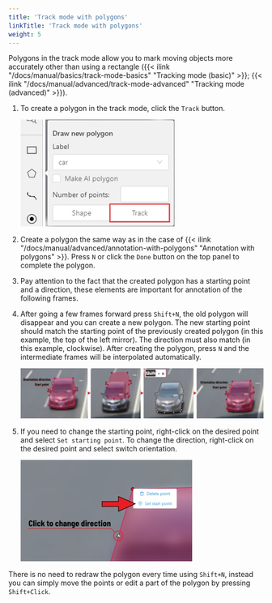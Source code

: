 ```yaml
---
title: 'Track mode with polygons'
linkTitle: 'Track mode with polygons'
weight: 5
---
```


Polygons in the track mode allow you to mark moving objects more accurately other than using a rectangle
({{< ilink "/docs/manual/basics/track-mode-basics" "Tracking mode (basic)" >}}; {{< ilink "/docs/manual/advanced/track-mode-advanced" "Tracking mode (advanced)" >}}).

1. To create a polygon in the track mode, click the `Track` button.

   ![](/images/image184.jpg)

1. Create a polygon the same way as in the case of {{< ilink "/docs/manual/advanced/annotation-with-polygons" "Annotation with polygons" >}}.
   Press `N` or click the `Done` button on the top panel to complete the polygon.

1. Pay attention to the fact that the created polygon has a starting point and a direction,
   these elements are important for annotation of the following frames.

1. After going a few frames forward press `Shift+N`, the old polygon will disappear and you can create a new polygon.
   The new starting point should match the starting point of the previously created polygon
   (in this example, the top of the left mirror). The direction must also match (in this example, clockwise).
   After creating the polygon, press `N` and the intermediate frames will be interpolated automatically.

   ![](/images/image185_detrac.jpg)

1. If you need to change the starting point, right-click on the desired point and select `Set starting point`.
   To change the direction, right-click on the desired point and select switch orientation.

   ![](/images/image186_detrac.jpg)

There is no need to redraw the polygon every time using `Shift+N`,
instead you can simply move the points or edit a part of the polygon by pressing `Shift+Click`.
